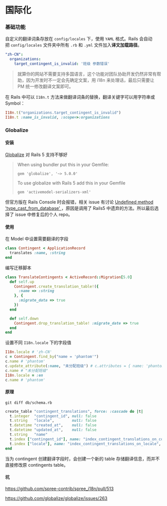 # 国际化

### 基础功能

自定义的翻译词条存放在 `config/locales` 下，使用 `YAML` 格式。Rails 会自动把 `config/locales` 文件夹中所有 `.rb` 和 `.yml` 文件加入**译文加载路径**。

```yaml
"zh-CN":
  organizations:
    target_contingent_is_invalid: '班级 参数错误'
```

> 就算你的网站不需要支持多国语言，这个功能对团队协助开发仍然非常有帮助，因为开发时不一定会先确定文案，用 i18n 来处理话，最后只需要让 PM 统一修改翻译文案即可。

在 Rails 中可以 `I18n.t` 方法来做翻译词条的替换，翻译关键字可以用字符串或 Symbol：

```ruby
I18n.t("organizations.target_contingent_is_invalid")
I18n.t :name_is_invalid, :scope=>:organizations
```



### Globalize

#### 安装

[Globalize](https://github.com/jdbwin/globalize) 对 Rails 5 支持不够好

> When using bundler put this in your Gemfile:
>
> `gem 'globalize', '~> 5.0.0'`
>
> To use globalize with Rails 5 add this in your Gemfile
>
> `gem 'activemodel-serializers-xml'`

但官方版在 Rails Console 时会报错，相关 issue 有讨论 [Undefined method 'type_cast_from_database' ](https://github.com/globalize/globalize/issues/502)，原因是调用了 Rails5 中遗弃的方法。所以最后选择了 issue 中修复后的个人 repo。

#### 使用

在 Model 中设置需要翻译的字段

```ruby
class Contingent < ApplicationRecord
  translates :name, :string
end
```

编写迁移脚本

```ruby
class TranslateContingents < ActiveRecord::Migration[5.0]
  def self.up
    Contingent.create_translation_table!({
      :name => :string
    }, {
      :migrate_data => true
    })
  end

  def self.down
    Contingent.drop_translation_table! :migrate_date => true
  end
end
```

设置不同 `I18n.locale` 下的字段值

```ruby
I18n.locale # 'zh-CN'
c = Contingent.find_by("name = 'phantom'")
c.name # 'phantom'
c.update_attribute(:name, "未分配班级") # c.attributes = { name: 'phantom', locale: :en }
c.name # "未分配班级"
I18n.locale = :en
c.name # 'phantom'
```

#### 原理

`git diff db/schema.rb`

```ruby
create_table "contingent_translations", force: :cascade do |t|
  t.integer  "contingent_id", null: false
  t.string   "locale",        null: false
  t.datetime "created_at",    null: false
  t.datetime "updated_at",    null: false
  t.string   "name"
  t.index ["contingent_id"], name: "index_contingent_translations_on_contingent_id", using: :btree
  t.index ["locale"], name: "index_contingent_translations_on_locale", using: :btree
end
```

当为 contingent 创建翻译字段时，会创建一个新的 table 存储翻译信息，而并不直接修改原 contingents table。



#### 坑

https://github.com/spree-contrib/spree_i18n/pull/513

https://github.com/globalize/globalize/issues/263





